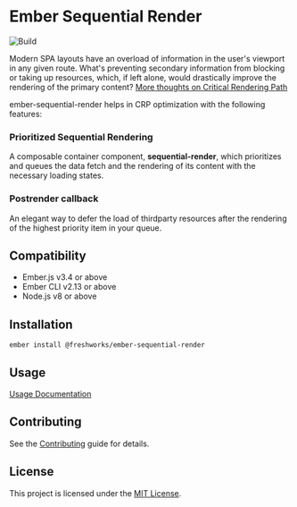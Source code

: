 Ember Sequential Render
==============================================================================

![Build](https://github.com/freshworks/ember-sequential-render/workflows/Build/badge.svg?branch=master)


Modern SPA layouts have an overload of information in the user's viewport in any given route. What's preventing secondary information from blocking or taking up resources, which, if left alone, would drastically improve the rendering of the primary content? 
[More thoughts on Critical Rendering Path](https://developers.google.com/web/fundamentals/performance/critical-rendering-path)

ember-sequential-render helps in CRP optimization with the following features:

### Prioritized Sequential Rendering

A composable container component, **sequential-render**, which prioritizes and queues the data fetch and the rendering of its content with the necessary loading states.

### Postrender callback

An elegant way to defer the load of thirdparty resources after the rendering of the highest priority item in your queue.


Compatibility
------------------------------------------------------------------------------

* Ember.js v3.4 or above
* Ember CLI v2.13 or above
* Node.js v8 or above


Installation
------------------------------------------------------------------------------

```
ember install @freshworks/ember-sequential-render
```


Usage
------------------------------------------------------------------------------
[Usage Documentation](https://freshworks.github.io/ember-sequential-render)

Contributing
------------------------------------------------------------------------------

See the [Contributing](CONTRIBUTING.md) guide for details.


License
------------------------------------------------------------------------------

This project is licensed under the [MIT License](LICENSE.md).
